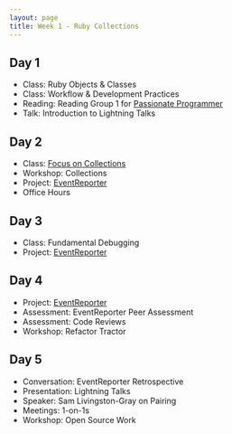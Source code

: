 ```yaml
---
layout: page
title: Week 1 - Ruby Collections
---
```


## Day 1

* Class: Ruby Objects & Classes
* Class: Workflow & Development Practices
* Reading: Reading Group 1 for [Passionate Programmer](http://tutorials.jumpstartlab.com/reading/passionate_programmer.html)
* Talk: Introduction to Lightning Talks

## Day 2

* Class: [Focus on Collections](http://tutorials.jumpstartlab.com/topics/collections.html)
* Workshop: Collections
* Project: [EventReporter](http://tutorials.jumpstartlab.com/projects/event_reporter.html)
* Office Hours

## Day 3

* Class: Fundamental Debugging
* Project: [EventReporter](http://tutorials.jumpstartlab.com/projects/event_reporter.html)

## Day 4

* Project: [EventReporter](http://tutorials.jumpstartlab.com/projects/event_reporter.html)
* Assessment: EventReporter Peer Assessment
* Assessment: Code Reviews
* Workshop: Refactor Tractor

## Day 5

* Conversation: EventReporter Retrospective
* Presentation: Lightning Talks
* Speaker: Sam Livingston-Gray on Pairing
* Meetings: 1-on-1s
* Workshop: Open Source Work
